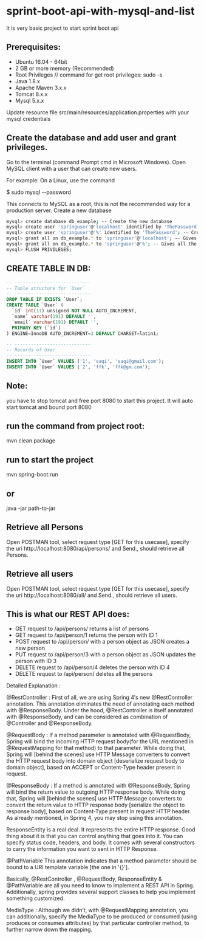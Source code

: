 # sprint-boot-api-with-mysql-and-list
It is very basic project to start sprint boot api

## Prerequisites:

* Ubuntu 16.04 - 64bit
* 2 GB or more memory (Recommended)
* Root Privileges // command for get root privileges: sudo -s
* Java 1.8.x
* Apache Maven 3.x.x
* Tomcat 8.x.x
* Mysql 5.x.x

 Update resource file src/main/resources/application.properties with your mysql credentials
 
## Create the database and add user and grant privileges.
Go to the terminal (command Prompt cmd in Microsoft Windows). Open MySQL client with a user that can create new users.

For example: On a Linux, use the command

$ sudo mysql --password

This connects to MySQL as a root, this is not the recommended way for a production server.
Create a new database

```BASH
mysql> create database db_example; -- Create the new database
mysql> create user 'springuser'@'localhost' identified by 'ThePassword'; -- Creates the user
mysql> create user 'springuser'@'%' identified by 'ThePassword'; -- Creates the user
mysql> grant all on db_example.* to 'springuser'@'localhost'; -- Gives all the privileges to the new user on the newly created database
mysql> grant all on db_example.* to 'springuser'@'%'; -- Gives all the privileges to the new user on the newly created database
mysql> FLUSH PRIVILEGES;
```
## CREATE TABLE IN DB:
```sql
-- ----------------------------
-- Table structure for `User`
-- ----------------------------
DROP TABLE IF EXISTS `User`;
CREATE TABLE `User` (
  `id` int(11) unsigned NOT NULL AUTO_INCREMENT,
  `name` varchar(191) DEFAULT '',
  `email` varchar(191) DEFAULT '',
  PRIMARY KEY (`id`)
) ENGINE=InnoDB AUTO_INCREMENT=3 DEFAULT CHARSET=latin1;

-- ----------------------------
-- Records of User
-- ----------------------------
INSERT INTO `User` VALUES ('1', 'saqi', 'saqi@gmail.com');
INSERT INTO `User` VALUES ('2', 'ffk', 'ffk@gm.com');
```
## Note: 
you have to stop tomcat and free port 8080 to start this project. It will auto start tomcat and bound port 8080
## run the command from project root:
mvn clean package

## run to start the project
mvn spring-boot:run
## or
java -jar path-to-jar

## Retrieve all Persons

Open POSTMAN tool, select request type [GET for this usecase], specify the uri http://localhost:8080/api/persons/ and Send., should retrieve all Persons.

## Retrieve all users

Open POSTMAN tool, select request type [GET for this usecase], specify the uri http://localhost:8080/all/ and Send., should retrieve all users.

## This is what our REST API does:

* GET request to /api/persons/ returns a list of persons
* GET request to /api/person/1 returns the person with ID 1
* POST request to /api/person/ with a person object as JSON creates a new person
* PUT request to /api/person/3 with a person object as JSON updates the person with ID 3
* DELETE request to /api/person/4 deletes the person with ID 4
* DELETE request to /api/person/ deletes all the persons


Detailed Explanation :

@RestController : First of all, we are using Spring 4′s new @RestController annotation. This annotation eliminates the need of annotating each method with @ResponseBody. Under the hood, @RestController is itself annotated with @ResponseBody, and can be considered as combination of @Controller and @ResponseBody.

@RequestBody : If a method parameter is annotated with @RequestBody, Spring will bind the incoming HTTP request body(for the URL mentioned in @RequestMapping for that method) to that parameter. While doing that, Spring will [behind the scenes] use HTTP Message converters to convert the HTTP request body into domain object [deserialize request body to domain object], based on ACCEPT or Content-Type header present in request.

@ResponseBody : If a method is annotated with @ResponseBody, Spring will bind the return value to outgoing HTTP response body. While doing that, Spring will [behind the scenes] use HTTP Message converters to convert the return value to HTTP response body [serialize the object to response body], based on Content-Type present in request HTTP header. As already mentioned, in Spring 4, you may stop using this annotation.

ResponseEntity is a real deal. It represents the entire HTTP response. Good thing about it is that you can control anything that goes into it. You can specify status code, headers, and body. It comes with several constructors to carry the information you want to sent in HTTP Response.

@PathVariable This annotation indicates that a method parameter should be bound to a URI template variable [the one in '{}'].

Basically, @RestController , @RequestBody, ResponseEntity & @PathVariable are all you need to know to implement a REST API in Spring. Additionally, spring provides several support classes to help you implement something customized.

MediaType : Although we didn’t, with @RequestMapping annotation, you can additionally, specify the MediaType to be produced or consumed (using produces or consumes attributes) by that particular controller method, to further narrow down the mapping.





